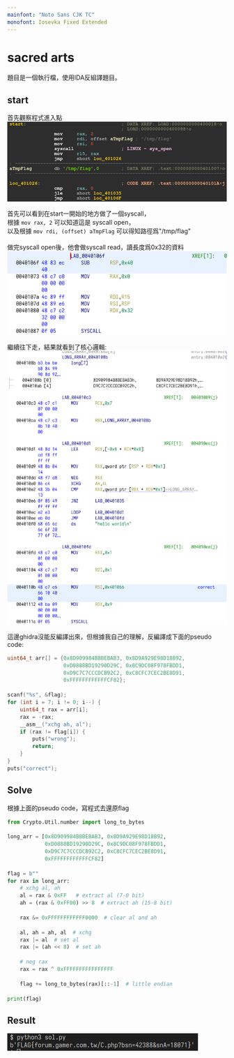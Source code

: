 ```yaml
---
mainfont: "Noto Sans CJK TC"
monofont: Iosevka Fixed Extended
---
```

# sacred arts
題目是一個執行檔，使用IDA反組譯題目。

## start
首先觀察程式進入點  
![](imgs/start.png)  

首先可以看到在start一開始的地方做了一個syscall，  
根據 `mov rax, 2` 可以知道這是 syscall open，  
以及根據 `mov rdi, (offset) aTmpFlag` 可以得知路徑爲"/tmp/flag"  
<br>
做完syscall open後，他會做syscall read，讀長度爲0x32的資料  
![](imgs/read.png)  

繼續往下走，結果就看到了核心邏輯:  
![](imgs/core_logic.png)  

這邊ghidra沒能反編譯出來，但根據我自己的理解，反編譯成下面的pseudo code:  
```c
uint64_t arr[] = {0x8D909984B8BEBAB3, 0x8D9A929E98D18B92,
                  0xD0888BD19290D29C, 0x8C9DC08F978FBDD1,
                  0xD9C7C7CCCDCB92C2, 0xC8CFC7CEC2BE8D91,
                  0xFFFFFFFFFFFFCF82};

scanf("%s", &flag);
for (int i = 7; i != 0; i--) {
    uint64_t rax = arr[i];
    rax = -rax;
    __asm__("xchg ah, al");
    if (rax != flag[i]) {
        puts("wrong");
        return;
    }
}
puts("correct");
```

## Solve
根據上面的pseudo code，寫程式去還原flag
```py
from Crypto.Util.number import long_to_bytes

long_arr = [0x8D909984B8BEBAB3, 0x8D9A929E98D18B92,
            0xD0888BD19290D29C, 0x8C9DC08F978FBDD1,
            0xD9C7C7CCCDCB92C2, 0xC8CFC7CEC2BE8D91,
            0xFFFFFFFFFFFFCF82]

flag = b""
for rax in long_arr:
    # xchg al, ah
    al = rax & 0xFF   # extract al (7-0 bit)
    ah = (rax & 0xFF00) >> 8  # extract ah (15-8 bit)

    rax &= 0xFFFFFFFFFFFF0000  # clear al and ah

    al, ah = ah, al  # xchg
    rax |= al  # set al
    rax |= (ah << 8)  # set ah

    # neg rax
    rax = rax ^ 0xFFFFFFFFFFFFFFFF

    flag += long_to_bytes(rax)[::-1]  # little endian

print(flag)
```

## Result
![](imgs/flag.png)